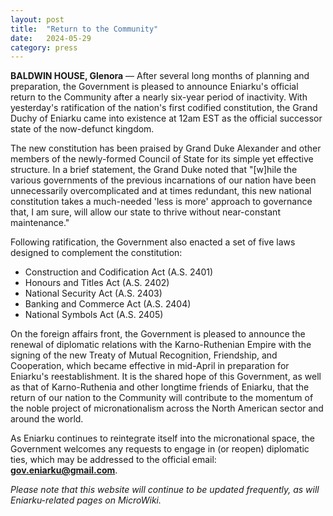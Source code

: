 ```yaml
---
layout: post
title:  "Return to the Community"
date:   2024-05-29
category: press
---
```


**BALDWIN HOUSE, Glenora** — After several long months of planning and preparation, the Government is pleased to announce Eniarku's official return to the Community after a nearly six-year period of inactivity. With yesterday's ratification of the nation's first codified constitution, the Grand Duchy of Eniarku came into existence at 12am EST as the official successor state of the now-defunct kingdom.

The new constitution has been praised by Grand Duke Alexander and other members of the newly-formed Council of State for its simple yet effective structure. In a brief statement, the Grand Duke noted that "\[w\]hile the various governments of the previous incarnations of our nation have been unnecessarily overcomplicated and at times redundant, this new national constitution takes a much-needed 'less is more' approach to governance that, I am sure, will allow our state to thrive without near-constant maintenance."

Following ratification, the Government also enacted a set of five laws designed to complement the constitution:
  - Construction and Codification Act (A.S. 2401)
  - Honours and Titles Act (A.S. 2402)
  - National Security Act (A.S. 2403)
  - Banking and Commerce Act (A.S. 2404)
  - National Symbols Act (A.S. 2405)

On the foreign affairs front, the Government is pleased to announce the renewal of diplomatic relations with the Karno-Ruthenian Empire with the signing of the new Treaty of Mutual Recognition, Friendship, and Cooperation, which became effective in mid-April in preparation for Eniarku's reestablishment. It is the shared hope of this Government, as well as that of Karno-Ruthenia and other longtime friends of Eniarku, that the return of our nation to the Community will contribute to the momentum of the noble project of micronationalism across the North American sector and around the world.

As Eniarku continues to reintegrate itself into the micronational space, the Government welcomes any requests to engage in (or reopen) diplomatic ties, which may be addressed to the official email: **[gov.eniarku@gmail.com][gov-email]**.

*Please note that this website will continue to be updated frequently, as will Eniarku-related pages on MicroWiki.*

[gov-email]: mailto:gov.eniarku@gmail.com
